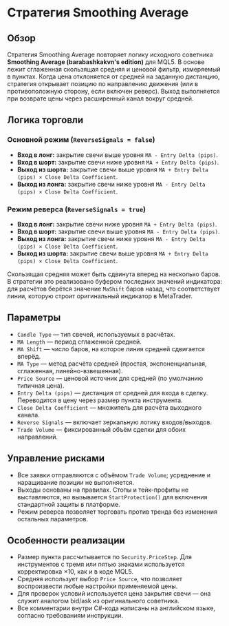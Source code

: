 # Стратегия Smoothing Average

## Обзор
Стратегия Smoothing Average повторяет логику исходного советника **Smoothing Average (barabashkakvn's edition)** для MQL5. В основе лежит сглаженная скользящая средняя и ценовой фильтр, измеряемый в пунктах. Когда цена отклоняется от средней на заданную дистанцию, стратегия открывает позицию по направлению движения (или в противоположную сторону, если включен реверс). Выход выполняется при возврате цены через расширенный канал вокруг средней.

## Логика торговли
### Основной режим (`ReverseSignals = false`)
- **Вход в лонг:** закрытие свечи выше уровня `MA - Entry Delta (pips)`.
- **Вход в шорт:** закрытие свечи ниже уровня `MA + Entry Delta (pips)`.
- **Выход из шорта:** закрытие свечи выше уровня `MA + Entry Delta (pips) × Close Delta Coefficient`.
- **Выход из лонга:** закрытие свечи ниже уровня `MA - Entry Delta (pips) × Close Delta Coefficient`.

### Режим реверса (`ReverseSignals = true`)
- **Вход в лонг:** закрытие свечи ниже уровня `MA + Entry Delta (pips)`.
- **Вход в шорт:** закрытие свечи выше уровня `MA - Entry Delta (pips)`.
- **Выход из лонга:** закрытие свечи ниже уровня `MA - Entry Delta (pips) × Close Delta Coefficient`.
- **Выход из шорта:** закрытие свечи выше уровня `MA + Entry Delta (pips) × Close Delta Coefficient`.

Скользящая средняя может быть сдвинута вперед на несколько баров. В стратегии это реализовано буфером последних значений индикатора: для расчётов берётся значение `MaShift` баров назад, что соответствует линии, которую строит оригинальный индикатор в MetaTrader.

## Параметры
- `Candle Type` — тип свечей, используемых в расчётах.
- `MA Length` — период сглаженной средней.
- `MA Shift` — число баров, на которое линия средней сдвигается вперёд.
- `MA Type` — метод расчёта средней (простая, экспоненциальная, сглаженная, линейно-взвешенная).
- `Price Source` — ценовой источник для средней (по умолчанию типичная цена).
- `Entry Delta (pips)` — дистанция от средней для входа в сделку. Переводится в цену через размер пункта инструмента.
- `Close Delta Coefficient` — множитель для расчёта выходного канала.
- `Reverse Signals` — включает зеркальную логику входов/выходов.
- `Trade Volume` — фиксированный объём сделки для обоих направлений.

## Управление рисками
- Все заявки отправляются с объёмом `Trade Volume`; усреднение и наращивание позиции не выполняется.
- Выходы основаны на правилах. Стопы и тейк-профиты не выставляются, но вызывается `StartProtection()` для включения стандартной защиты в платформе.
- Режим реверса позволяет торговать против тренда без изменения остальных параметров.

## Особенности реализации
- Размер пункта рассчитывается по `Security.PriceStep`. Для инструментов с тремя или пятью знаками используется корректировка ×10, как и в коде MQL5.
- Средняя использует выбор `Price Source`, что позволяет воспроизвести любые настройки применяемой цены.
- Для проверок условий используется цена закрытия свечи — она служит аналогом bid/ask из оригинального советника.
- Все комментарии внутри C#-кода написаны на английском языке, согласно требованиям инструкции.
